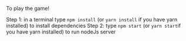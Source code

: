 To play the game!

Step 1: in a terminal type `npm install` (or `yarn install` if you have yarn installed) to install dependencies
Step 2: type `npm start` (or `yarn start`if you have yarn installed) to run nodeJs server 